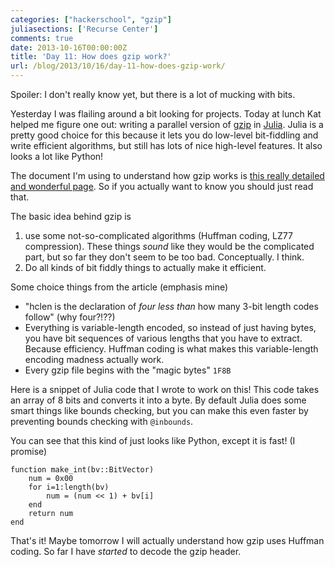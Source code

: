 ```yaml
---
categories: ["hackerschool", "gzip"]
juliasections: ['Recurse Center']
comments: true
date: 2013-10-16T00:00:00Z
title: 'Day 11: How does gzip work?'
url: /blog/2013/10/16/day-11-how-does-gzip-work/
---
```


Spoiler: I don't really know yet, but there is a lot of mucking with bits.

Yesterday I was flailing around a bit looking for projects. Today at
lunch Kat helped me figure one out: writing a parallel version of
[gzip](http://en.wikipedia.org/wiki/Gzip) in
[Julia](http://julialang.org/). Julia is a pretty good choice for this
because it lets you do low-level bit-fiddling and write efficient
algorithms, but still has lots of nice high-level features. It also looks
a lot like Python!

The document I'm using to understand how gzip works is
[this really detailed and wonderful page](http://www.infinitepartitions.com/art001.html).
So if you actually want to know you should just read that.
<!--more-->

The basic idea behind gzip is

1. use some not-so-complicated algorithms (Huffman coding, LZ77
  compression). These things *sound* like they would be the complicated
  part, but so far they don't seem to be too bad. Conceptually. I think.
2. Do all kinds of bit fiddly things to actually make it efficient.

Some choice things from the article (emphasis mine)

* "hclen is the declaration of *four less than* how many 3-bit length
  codes follow" (why four?!??)
* Everything is variable-length encoded, so instead of just having
  bytes, you have bit sequences of various lengths that you have to
  extract. Because efficiency. Huffman coding is what makes this
  variable-length encoding madness actually work.
* Every gzip file begins with the "magic bytes" `1F8B`

Here is a snippet of Julia code that I wrote to work on this! This code takes
an array of 8 bits and converts it into a byte. By default Julia does some
smart things like bounds checking, but you can make this even faster by
preventing bounds checking with `@inbounds`.

You can see that this kind of just looks like Python, except it is fast! (I
promise)

~~~
function make_int(bv::BitVector)
    num = 0x00
    for i=1:length(bv)
        num = (num << 1) + bv[i]
    end
    return num
end
~~~

That's it! Maybe tomorrow I will actually understand how gzip uses Huffman
coding. So far I have *started* to decode the gzip header.
